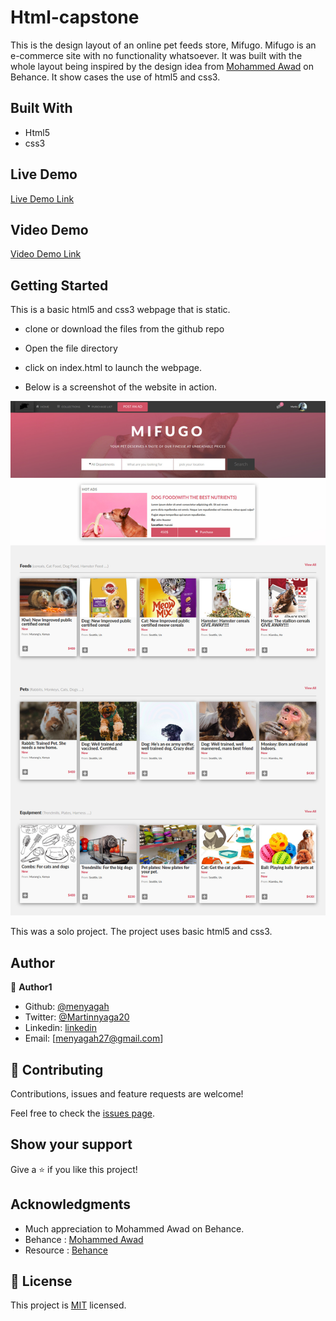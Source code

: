 # Html-capstone
This is the design layout of an online pet feeds store, Mifugo. Mifugo is an e-commerce site with no functionality whatsoever. It was built with the whole layout being inspired by the design idea from [Mohammed Awad](https://www.behance.net/gallery/24796463/ZATTIX) on Behance.  It show cases the use of html5 and css3.


## Built With

- Html5
- css3



## Live Demo

[Live Demo Link](https://rawcdn.githack.com/menyagah/Html-capstone/527c5b1b8d811fa99d4e27a4b791f2c8ef00f1cf/index.html)

## Video Demo

[Video Demo Link](https://www.loom.com/share/e83a186e670841e388271cf88e8a6fe3)


## Getting Started

This is a basic html5 and css3 webpage that is static. 
 - clone or download the files from the github repo 
 - Open the file directory
 - click on index.html to launch the webpage.
 

- Below is a screenshot of the website in action.

![screenshot](img/screenshot.jpg)

This was a solo project. The project uses basic html5 and css3. 




## Author

👤 **Author1**

- Github: [@menyagah](https://github.com/menyagah)
- Twitter: [@Martinnyaga20](https://twitter.com/Martinnyaga20)
- Linkedin: [linkedin](https://linkedin.com/linkedinhandle)
- Email: [menyagah27@gmail.com]


## 🤝 Contributing

Contributions, issues and feature requests are welcome!

Feel free to check the [issues page](issues/).

## Show your support

Give a ⭐️ if you like this project!

## Acknowledgments

- Much appreciation to  Mohammed Awad on Behance.
- Behance : [Mohammed Awad](https://www.behance.net/M_Awad)
- Resource : [Behance](https://www.behance.net/gallery/24796463/ZATTIX)

## 📝 License

This project is [MIT](lic.url) licensed.
